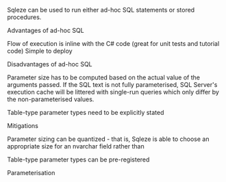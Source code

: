 Sqleze can be used to run either ad-hoc SQL statements or stored procedures.

Advantages of ad-hoc SQL

Flow of execution is inline with the C# code (great for unit tests and tutorial code)
Simple to deploy

Disadvantages of ad-hoc SQL

Parameter size has to be computed based on the actual value of the arguments passed.
If the SQL text is not fully parameterised, SQL Server's execution cache will be littered with single-run
queries which only differ by the non-parameterised values.

Table-type parameter types need to be explicitly stated

Mitigations

Parameter sizing can be quantized - that is, Sqleze is able to choose an appropriate size for an nvarchar
field rather than 

Table-type parameter types can be pre-registered 

Parameterisation




